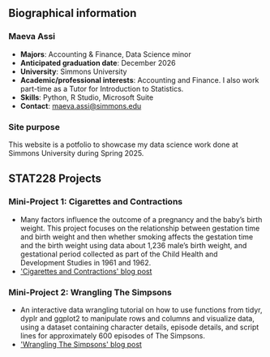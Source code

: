 
## Biographical information
### **Maeva Assi**
- **Majors**: Accounting & Finance, Data Science minor
- **Anticipated graduation date**: December 2026
- **University**: Simmons University
- **Academic/professional interests**: Accounting and Finance. I also work part-time as a Tutor for Introduction to Statistics.
- **Skills**: Python, R Studio, Microsoft Suite
- **Contact**: maeva.assi@simmons.edu

### Site purpose
This website is a potfolio to showcase my data science work done at Simmons University during Spring 2025.

## STAT228 Projects
### Mini-Project 1: Cigarettes and Contractions
  - Many factors influence the outcome of a pregnancy and the baby’s birth weight. This project focuses on the relationship between gestation time and birth weight and then whether smoking affects the gestation time and the birth weight using data about 1,236 male’s birth weight, and gestational period collected as part of the Child Health and Development Studies in 1961 and 1962.
  - ['Cigarettes and Contractions' blog post](https://maevassi.github.io/mini-project1/maeva_assi_cigarettes_and_contractions.html)

### Mini-Project 2: Wrangling The Simpsons
  - An interactive data wrangling tutorial on how to use functions from tidyr, dyplr and ggplot2 to manipulate rows and columns and visualize data, using a dataset containing character details, episode details, and script lines for approximately 600 episodes of The Simpsons.
  - ['Wrangling The Simpsons' blog post](https://maevassi.github.io/mini-project2/maeva_assi_wrangling_the_simpsons.html)
